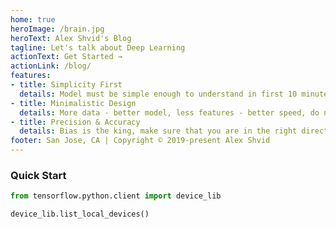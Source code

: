 ```yaml
---
home: true
heroImage: /brain.jpg
heroText: Alex Shvid's Blog
tagline: Let's talk about Deep Learning
actionText: Get Started →
actionLink: /blog/
features:
- title: Simplicity First
  details: Model must be simple enough to understand in first 10 minutes.
- title: Minimalistic Design
  details: More data - better model, less features - better speed, do not overfit.
- title: Precision & Accuracy
  details: Bias is the king, make sure that you are in the right direction.
footer: San Jose, CA | Copyright © 2019-present Alex Shvid
---
```


### Quick Start

``` python
from tensorflow.python.client import device_lib

device_lib.list_local_devices()
```
